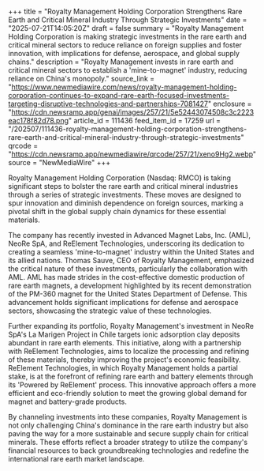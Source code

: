+++
title = "Royalty Management Holding Corporation Strengthens Rare Earth and Critical Mineral Industry Through Strategic Investments"
date = "2025-07-21T14:05:20Z"
draft = false
summary = "Royalty Management Holding Corporation is making strategic investments in the rare earth and critical mineral sectors to reduce reliance on foreign supplies and foster innovation, with implications for defense, aerospace, and global supply chains."
description = "Royalty Management invests in rare earth and critical mineral sectors to establish a 'mine-to-magnet' industry, reducing reliance on China's monopoly."
source_link = "https://www.newmediawire.com/news/royalty-management-holding-corporation-continues-to-expand-rare-earth-focused-investments-targeting-disruptive-technologies-and-partnerships-7081427"
enclosure = "https://cdn.newsramp.app/genai/images/257/21/5e52443074508c3c2223eac178f82d78.png"
article_id = 111436
feed_item_id = 17259
url = "/202507/111436-royalty-management-holding-corporation-strengthens-rare-earth-and-critical-mineral-industry-through-strategic-investments"
qrcode = "https://cdn.newsramp.app/newmediawire/qrcode/257/21/xeno9Hg2.webp"
source = "NewMediaWire"
+++

<p>Royalty Management Holding Corporation (Nasdaq: RMCO) is taking significant steps to bolster the rare earth and critical mineral industries through a series of strategic investments. These moves are designed to spur innovation and diminish dependence on foreign sources, marking a pivotal shift in the global supply chain dynamics for these essential materials.</p><p>The company has recently invested in Advanced Magnet Labs, Inc. (AML), NeoRe SpA, and ReElement Technologies, underscoring its dedication to creating a seamless 'mine-to-magnet' industry within the United States and its allied nations. Thomas Sauve, CEO of Royalty Management, emphasized the critical nature of these investments, particularly the collaboration with AML. AML has made strides in the cost-effective domestic production of rare earth magnets, a development highlighted by its recent demonstration of the PM-360 magnet for the United States Department of Defense. This advancement holds significant implications for defense and aerospace sectors, showcasing the strategic value of these technologies.</p><p>Further expanding its portfolio, Royalty Management's investment in NeoRe SpA's La Marigen Project in Chile targets ionic adsorption clay deposits abundant in rare earth elements. This initiative, along with a partnership with ReElement Technologies, aims to localize the processing and refining of these materials, thereby improving the project's economic feasibility. ReElement Technologies, in which Royalty Management holds a partial stake, is at the forefront of refining rare earth and battery elements through its 'Powered by ReElement' process. This innovative approach offers a more efficient and eco-friendly solution to meet the growing global demand for magnet and battery-grade products.</p><p>By channeling investments into these companies, Royalty Management is not only challenging China's dominance in the rare earth industry but also paving the way for a more sustainable and secure supply chain for critical minerals. These efforts reflect a broader strategy to utilize the company's financial resources to back groundbreaking technologies and redefine the international rare earth market landscape.</p>